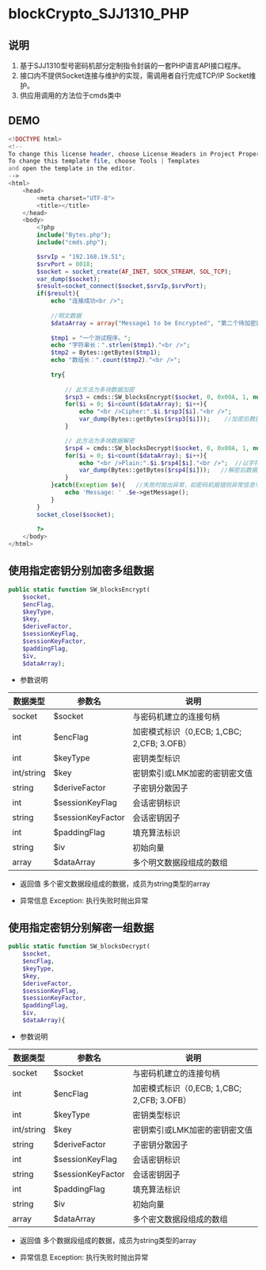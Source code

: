# blockCrypto_SJJ1310_PHP
## 说明
1. 基于SJJ1310型号密码机部分定制指令封装的一套PHP语言API接口程序。
2. 接口内不提供Socket连接与维护的实现，需调用者自行完成TCP/IP Socket维护。
3. 供应用调用的方法位于cmds类中

## DEMO
``` PHP
<!DOCTYPE html>
<!--
To change this license header, choose License Headers in Project Properties.
To change this template file, choose Tools | Templates
and open the template in the editor.
-->
<html>
    <head>
        <meta charset="UTF-8">
        <title></title>
    </head>
    <body>
        <?php
        include("Bytes.php");
        include("cmds.php");

        $srvIp = "192.168.19.51";
        $srvPort = 8018;
        $socket = socket_create(AF_INET, SOCK_STREAM, SOL_TCP);
        var_dump($socket);
        $result=socket_connect($socket,$srvIp,$srvPort);
        if($result){
            echo "连接成功<br />";
            
            //明文数据
            $dataArray = array("Message1 to be Encrypted", "第二个待加密数据", "\x00\x01\x02\x03");
            
            $tmp1 = "一个测试程序。";
            echo "字符串长：".strlen($tmp1)."<br />";
            $tmp2 = Bytes::getBytes($tmp1);
            echo "数组长：".count($tmp2)."<br />";
            
            try{
           
                // 此方法为多块数据加密
                $rsp3 = cmds::SW_blocksEncrypt($socket, 0, 0x00A, 1, null, 0, null, 0, null, $dataArray);
                for($i = 0; $i<count($dataArray); $i++){
                    echo "<br />Cipher:".$i.$rsp3[$i]."<br />";
                    var_dump(Bytes::getBytes($rsp3[$i]));    //加密后数据密文转为字节数组查看
                }

                // 此方法为多块数据解密
                $rsp4 = cmds::SW_blocksDecrypt($socket, 0, 0x00A, 1, null, 0, null, 0, null, $rsp3);
                for($i = 0; $i<count($dataArray); $i++){
                    echo "<br />Plain:".$i.$rsp4[$i]."<br />";  //以字符串形式打印解密后的明文信息
                    var_dump(Bytes::getBytes($rsp4[$i]));   //解密后数据密文转为字节数组查看
                }
            }catch(Exception $e){   //失败时抛出异常，如密码机报错则异常信息中包含错误码
                echo 'Message: ' .$e->getMessage();
            }
        }
        socket_close($socket);
        
        ?>
    </body>
</html>
```

## 使用指定密钥分别加密多组数据
``` PHP
public static function SW_blocksEncrypt(
    $socket,
    $encFlag,
    $keyType,
    $key,
    $deriveFactor,
    $sessionKeyFlag,
    $sessionKeyFactor,
    $paddingFlag,
    $iv,
    $dataArray);
```
- 参数说明

数据类型|参数名|说明
---|---|---
socket|$socket|与密码机建立的连接句柄
int|$encFlag|加密模式标识（0,ECB; 1,CBC; 2,CFB; 3.OFB）
int|$keyType|密钥类型标识
int/string|$key|密钥索引或LMK加密的密钥密文值
string|$deriveFactor|子密钥分散因子
int|$sessionKeyFlag|会话密钥标识
string|$sessionKeyFactor|会话密钥因子
int|$paddingFlag|填充算法标识
string|$iv|初始向量
array|$dataArray|多个明文数据段组成的数组

- 返回值
 多个密文数据段组成的数据，成员为string类型的array

- 异常信息
 Exception: 执行失败时抛出异常

## 使用指定密钥分别解密一组数据
``` PHP
public static function SW_blocksDecrypt(
    $socket,
    $encFlag,
    $keyType,
    $key,
    $deriveFactor,
    $sessionKeyFlag,
    $sessionKeyFactor,
    $paddingFlag,
    $iv,
    $dataArray){
```

- 参数说明

数据类型|参数名|说明
---|---|---
socket|$socket|与密码机建立的连接句柄
int|$encFlag|加密模式标识（0,ECB; 1,CBC; 2,CFB; 3.OFB）
int|$keyType|密钥类型标识
int/string|$key|密钥索引或LMK加密的密钥密文值
string|$deriveFactor|子密钥分散因子
int|$sessionKeyFlag|会话密钥标识
string|$sessionKeyFactor|会话密钥因子
int|$paddingFlag|填充算法标识
string|$iv|初始向量
array|$dataArray|多个密文数据段组成的数组

- 返回值
 多个数据段组成的数据，成员为string类型的array

- 异常信息
 Exception: 执行失败时抛出异常

